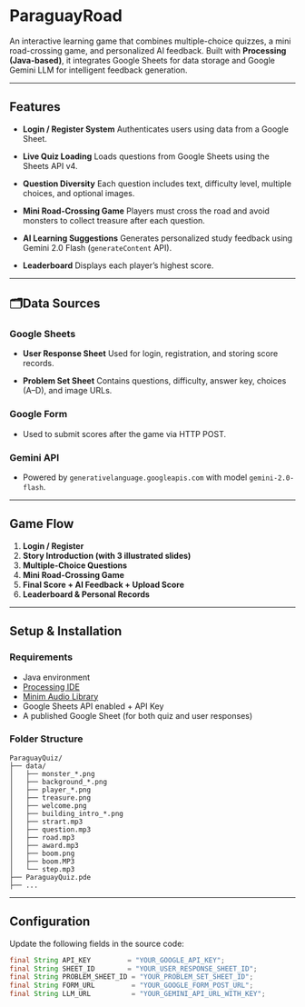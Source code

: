 # ParaguayRoad

An interactive learning game that combines multiple-choice quizzes, a mini road-crossing game, and personalized AI feedback. Built with **Processing (Java-based)**, it integrates Google Sheets for data storage and Google Gemini LLM for intelligent feedback generation.

---

## Features

* **Login / Register System**
  Authenticates users using data from a Google Sheet.

* **Live Quiz Loading**
  Loads questions from Google Sheets using the Sheets API v4.

* **Question Diversity**
  Each question includes text, difficulty level, multiple choices, and optional images.

* **Mini Road-Crossing Game**
  Players must cross the road and avoid monsters to collect treasure after each question.

* **AI Learning Suggestions**
  Generates personalized study feedback using Gemini 2.0 Flash (`generateContent` API).

* **Leaderboard**
  Displays each player’s highest score.

---

## 🗂Data Sources

### Google Sheets

* **User Response Sheet**
  Used for login, registration, and storing score records.

* **Problem Set Sheet**
  Contains questions, difficulty, answer key, choices (A–D), and image URLs.

### Google Form

* Used to submit scores after the game via HTTP POST.

### Gemini API

* Powered by `generativelanguage.googleapis.com` with model `gemini-2.0-flash`.

---

## Game Flow

1. **Login / Register**
2. **Story Introduction (with 3 illustrated slides)**
3. **Multiple-Choice Questions**
4. **Mini Road-Crossing Game**
5. **Final Score + AI Feedback + Upload Score**
6. **Leaderboard & Personal Records**

---

## Setup & Installation

### Requirements

* Java environment
* [Processing IDE](https://processing.org/download/)
* [Minim Audio Library](http://code.compartmental.net/tools/minim/)
* Google Sheets API enabled + API Key
* A published Google Sheet (for both quiz and user responses)

### Folder Structure

```
ParaguayQuiz/
├── data/
│   ├── monster_*.png
│   ├── background_*.png
│   ├── player_*.png
│   ├── treasure.png
│   ├── welcome.png
│   ├── building_intro_*.png
│   ├── strart.mp3
│   ├── question.mp3
│   ├── road.mp3
│   ├── award.mp3
│   ├── boom.png
│   ├── boom.MP3
│   └── step.mp3
├── ParaguayQuiz.pde
├── ...
```

---

## Configuration

Update the following fields in the source code:

```java
final String API_KEY         = "YOUR_GOOGLE_API_KEY";
final String SHEET_ID        = "YOUR_USER_RESPONSE_SHEET_ID";
final String PROBLEM_SHEET_ID = "YOUR_PROBLEM_SET_SHEET_ID";
final String FORM_URL         = "YOUR_GOOGLE_FORM_POST_URL";
final String LLM_URL          = "YOUR_GEMINI_API_URL_WITH_KEY";
```

